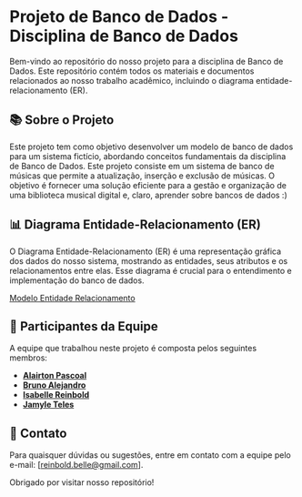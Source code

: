 # Projeto de Banco de Dados - Disciplina de Banco de Dados

Bem-vindo ao repositório do nosso projeto para a disciplina de Banco de Dados. Este repositório contém todos os materiais e documentos relacionados ao nosso trabalho acadêmico, incluindo o diagrama entidade-relacionamento (ER).

## 📚 Sobre o Projeto

Este projeto tem como objetivo desenvolver um modelo de banco de dados para um sistema fictício, abordando conceitos fundamentais da disciplina de Banco de Dados. Este projeto consiste em um sistema de banco de músicas que permite a atualização, inserção e exclusão de músicas. O objetivo é fornecer uma solução eficiente para a gestão e organização de uma biblioteca musical digital e, claro, aprender sobre bancos de dados :)


## 📊 Diagrama Entidade-Relacionamento (ER)

O Diagrama Entidade-Relacionamento (ER) é uma representação gráfica dos dados do nosso sistema, mostrando as entidades, seus atributos e os relacionamentos entre elas. Esse diagrama é crucial para o entendimento e implementação do banco de dados.

[Modelo Entidade Relacionamento]()

## 👥 Participantes da Equipe

A equipe que trabalhou neste projeto é composta pelos seguintes membros:

- **[Alairton Pascoal](https://github.com/alairton-junior)** 
- **[Bruno Alejandro](https://github.com/BrunoAlejandroDev)** 
- **[Isabelle Reinbold](https://github.com/ReinboldB)** 
- **[Jamyle Teles](https://github.com/JamyleTeles)** 


## 📧 Contato

Para quaisquer dúvidas ou sugestões, entre em contato com a equipe pelo e-mail: [reinbold.belle@gmail.com].

Obrigado por visitar nosso repositório!
